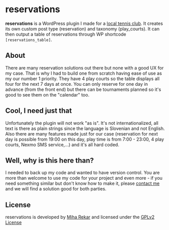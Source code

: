 reservations
=============

**reservations** is a WordPress plugin I made for a [local tennis club](http://www.tk-radomlje.si/). It creates its own custom post type (reservation) and taxonomy (play_courts). It can then output a table of reservations through WP shortcode ```[reservations_table]```. 

About
-------

There are many reservation solutions out there but none with a good UX for my case. That is why I had to build one from scratch having ease of use as my our number 1 priority. They have 4 play courts so the table displays all four for the next 7 days at once. You can only reserve for one day in advance (from the front end) but there can be tournaments planned so it's good to see them on the "calendar" too.

Cool, I need just that
-------

Unfortunately the plugin will not work "as is". It's not internationalized, all text is there as plain strings since the language is Slovenian and not English. Also there are many features made just for our case (reservation for next day is possible from 19:00 on this day, play time is from 7:00 - 23:00, 4 play courts, Nexmo SMS service,...) and it's all hard coded.

Well, why is this here than?
-------

I needed to back up my code and wanted to have version control. You are more than welcome to use my code for your project and even more - if you need something similar but don't know how to make it, please [contact me](http://mr.si/) and we will find a solution good for both parties.

License
-------

reservations is developed by [Miha Rekar](http://mr.si/) and licensed under the [GPLv2 License](http://www.gnu.org/licenses/gpl-2.0.html)
